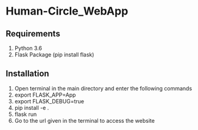 # Human-Circle_WebApp

## Requirements
1) Python 3.6
2) Flask Package (pip install flask)

## Installation

1) Open terminal in the main directory and enter the following commands
2) export FLASK_APP=App
3) export FLASK_DEBUG=true
4) pip install -e .
5) flask run
6) Go to the url given in the terminal to access the website
